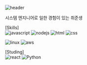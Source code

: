 ![header](https://capsule-render.vercel.app/api?type=waving&color=gradient&height=250&section=header&text=welcome&fontSize=70&fontAlignY=41)

시스템 엔지니어로 일한 경험이 있는 취준생<br>

[Skills]<br>
![javascript](https://img.shields.io/badge/JavaScript-F7DF1E?style=for-the-badge&logo=JavaScript&logoColor=black) ![nodejs](https://img.shields.io/badge/Node.js-339933?style=for-the-badge&logo=Node.js&logoColor=white) ![html](https://img.shields.io/badge/HTML5-E34F26?style=for-the-badge&logo=HTML5&logoColor=white) ![css](https://img.shields.io/badge/CSS3-1572B6?style=for-the-badge&logo=CSS3&logoColor=white)

![linux](https://img.shields.io/badge/Linux-FCC624?style=for-the-badge&logo=Linux&logoColor=black) ![aws](https://img.shields.io/badge/Amazon%20AWS-232F3E?style=for-the-badge&logo=Amazon%20AWS&logoColor=white)

[Studing]<br>
![react](https://img.shields.io/badge/React-61DAFB?style=for-the-badge&logo=React&logoColor=black)
![Python](https://img.shields.io/badge/Python-3776AB?style=for-the-badge&logo=Python&logoColor=white)
